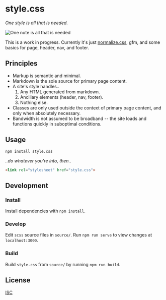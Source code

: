 # style.css

*One style is all that is needed.*

![One note is all that is needed](http://33.media.tumblr.com/tumblr_ll0hehFlU81qz8jl5o1_500.gif)

This is a work in progress. Currently it's just [normalize.css](https://github.com/necolas/normalize.css/), gfm, and some basics for page, header, nav, and footer.

## Principles

* Markup is semantic and minimal.
* Markdown is the sole source for primary page content.
* A site's style handles..
  1. Any HTML generated from markdown.
  2. Ancillary elements (header, nav, footer).
  3. Nothing else.
* Classes are only used outside the context of primary page content, and only when absolutely necessary.
* Bandwidth is not assumed to be broadband -- the site loads and functions quickly in suboptimal conditions.

## Usage

```
npm install style.css
```

*..do whatever you're into, then..*

```html
<link rel="stylesheet" href="style.css">
```

## Development

### Install

Install dependencies with `npm install`.

### Develop

Edit `scss` source files in `source/`. Run `npm run serve` to view changes at `localhost:3000`.

### Build

Build `style.css` from `source/` by running `npm run build`.

## License

[ISC](LICENSE)
